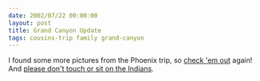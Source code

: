 ```yaml
---
date: 2002/07/22 00:00:00
layout: post
title: Grand Canyon Update
tags: cousins-trip family grand-canyon
---
```


I found some more pictures from the Phoenix trip, so [check 'em
out](http://kurup.org/photo/album?album_id=5317) again! And [please
don't touch or sit on the
Indians](/images/no-sit-on-indians.jpg).
